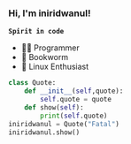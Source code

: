 ### Hi, I'm iniridwanul!
**`Spirit in code`**
- 👨‍💻 Programmer
- 📖 Bookworm
- 🐧 Linux Enthusiast

```python
class Quote:
    def __init__(self,quote):
        self.quote = quote
    def show(self):
        print(self.quote)
iniridwanul = Quote("Fatal")
iniridwanul.show()
```
